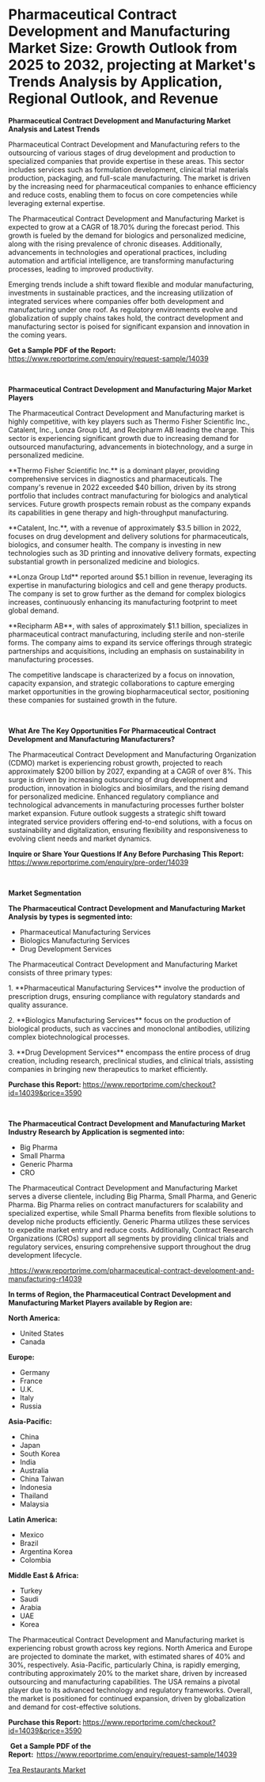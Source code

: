 <p><h1>Pharmaceutical Contract Development and Manufacturing Market Size: Growth Outlook from 2025 to 2032, projecting at Market's Trends Analysis by Application, Regional Outlook, and Revenue</h1></p><p><strong>Pharmaceutical Contract Development and Manufacturing Market Analysis and Latest Trends</strong></p>
<p><p>Pharmaceutical Contract Development and Manufacturing refers to the outsourcing of various stages of drug development and production to specialized companies that provide expertise in these areas. This sector includes services such as formulation development, clinical trial materials production, packaging, and full-scale manufacturing. The market is driven by the increasing need for pharmaceutical companies to enhance efficiency and reduce costs, enabling them to focus on core competencies while leveraging external expertise.</p><p>The Pharmaceutical Contract Development and Manufacturing Market is expected to grow at a CAGR of 18.70% during the forecast period. This growth is fueled by the demand for biologics and personalized medicine, along with the rising prevalence of chronic diseases. Additionally, advancements in technologies and operational practices, including automation and artificial intelligence, are transforming manufacturing processes, leading to improved productivity.</p><p>Emerging trends include a shift toward flexible and modular manufacturing, investments in sustainable practices, and the increasing utilization of integrated services where companies offer both development and manufacturing under one roof. As regulatory environments evolve and globalization of supply chains takes hold, the contract development and manufacturing sector is poised for significant expansion and innovation in the coming years.</p></p>
<p><strong>Get a Sample PDF of the Report:&nbsp;</strong> <a href="https://www.reportprime.com/enquiry/request-sample/14039?utm_campaign=3445&utm_medium=2&utm_source=Github&utm_content=ia&utm_term=20032025&utm_id=pharmaceutical-contract-development-and-manufacturing">https://www.reportprime.com/enquiry/request-sample/14039</a></p>
<p>&nbsp;</p>
<p><strong>Pharmaceutical Contract Development and Manufacturing Major Market Players</strong></p>
<p><p>The Pharmaceutical Contract Development and Manufacturing market is highly competitive, with key players such as Thermo Fisher Scientific Inc., Catalent, Inc., Lonza Group Ltd, and Recipharm AB leading the charge. This sector is experiencing significant growth due to increasing demand for outsourced manufacturing, advancements in biotechnology, and a surge in personalized medicine.</p><p>**Thermo Fisher Scientific Inc.** is a dominant player, providing comprehensive services in diagnostics and pharmaceuticals. The company's revenue in 2022 exceeded $40 billion, driven by its strong portfolio that includes contract manufacturing for biologics and analytical services. Future growth prospects remain robust as the company expands its capabilities in gene therapy and high-throughput manufacturing.</p><p>**Catalent, Inc.**, with a revenue of approximately $3.5 billion in 2022, focuses on drug development and delivery solutions for pharmaceuticals, biologics, and consumer health. The company is investing in new technologies such as 3D printing and innovative delivery formats, expecting substantial growth in personalized medicine and biologics.</p><p>**Lonza Group Ltd** reported around $5.1 billion in revenue, leveraging its expertise in manufacturing biologics and cell and gene therapy products. The company is set to grow further as the demand for complex biologics increases, continuously enhancing its manufacturing footprint to meet global demand.</p><p>**Recipharm AB**, with sales of approximately $1.1 billion, specializes in pharmaceutical contract manufacturing, including sterile and non-sterile forms. The company aims to expand its service offerings through strategic partnerships and acquisitions, including an emphasis on sustainability in manufacturing processes.</p><p>The competitive landscape is characterized by a focus on innovation, capacity expansion, and strategic collaborations to capture emerging market opportunities in the growing biopharmaceutical sector, positioning these companies for sustained growth in the future.</p></p>
<p>&nbsp;</p>
<p><strong>What Are The Key Opportunities For Pharmaceutical Contract Development and Manufacturing Manufacturers?</strong></p>
<p><p>The Pharmaceutical Contract Development and Manufacturing Organization (CDMO) market is experiencing robust growth, projected to reach approximately $200 billion by 2027, expanding at a CAGR of over 8%. This surge is driven by increasing outsourcing of drug development and production, innovation in biologics and biosimilars, and the rising demand for personalized medicine. Enhanced regulatory compliance and technological advancements in manufacturing processes further bolster market expansion. Future outlook suggests a strategic shift toward integrated service providers offering end-to-end solutions, with a focus on sustainability and digitalization, ensuring flexibility and responsiveness to evolving client needs and market dynamics.</p></p>
<p><strong>Inquire or Share Your Questions If Any Before Purchasing This Report:</strong> <a href="https://www.reportprime.com/enquiry/pre-order/14039?utm_campaign=3445&utm_medium=2&utm_source=Github&utm_content=ia&utm_term=20032025&utm_id=pharmaceutical-contract-development-and-manufacturing">https://www.reportprime.com/enquiry/pre-order/14039</a></p>
<p>&nbsp;</p>
<p><strong>Market Segmentation</strong></p>
<p><strong>The Pharmaceutical Contract Development and Manufacturing Market Analysis by types is segmented into:</strong></p>
<p><ul><li>Pharmaceutical Manufacturing Services</li><li>Biologics Manufacturing Services</li><li>Drug Development Services</li></ul></p>
<p><p>The Pharmaceutical Contract Development and Manufacturing Market consists of three primary types: </p><p>1. **Pharmaceutical Manufacturing Services** involve the production of prescription drugs, ensuring compliance with regulatory standards and quality assurance.</p><p>2. **Biologics Manufacturing Services** focus on the production of biological products, such as vaccines and monoclonal antibodies, utilizing complex biotechnological processes.</p><p>3. **Drug Development Services** encompass the entire process of drug creation, including research, preclinical studies, and clinical trials, assisting companies in bringing new therapeutics to market efficiently.</p></p>
<p><strong>Purchase this Report:&nbsp;</strong><a href="https://www.reportprime.com/checkout?id=14039&price=3590&utm_campaign=3445&utm_medium=2&utm_source=Github&utm_content=ia&utm_term=20032025&utm_id=pharmaceutical-contract-development-and-manufacturing">https://www.reportprime.com/checkout?id=14039&price=3590</a></p>
<p>&nbsp;</p>
<p><strong>The Pharmaceutical Contract Development and Manufacturing Market Industry Research by Application is segmented into:</strong></p>
<p><ul><li>Big Pharma</li><li>Small Pharma</li><li>Generic Pharma</li><li>CRO</li></ul></p>
<p><p>The Pharmaceutical Contract Development and Manufacturing Market serves a diverse clientele, including Big Pharma, Small Pharma, and Generic Pharma. Big Pharma relies on contract manufacturers for scalability and specialized expertise, while Small Pharma benefits from flexible solutions to develop niche products efficiently. Generic Pharma utilizes these services to expedite market entry and reduce costs. Additionally, Contract Research Organizations (CROs) support all segments by providing clinical trials and regulatory services, ensuring comprehensive support throughout the drug development lifecycle.</p></p>
<p><a href="https://www.reportprime.com/pharmaceutical-contract-development-and-manufacturing-r14039?utm_campaign=3445&utm_medium=2&utm_source=Github&utm_content=ia&utm_term=20032025&utm_id=pharmaceutical-contract-development-and-manufacturing">&nbsp;https://www.reportprime.com/pharmaceutical-contract-development-and-manufacturing-r14039</a></p>
<p><strong>In terms of Region, the Pharmaceutical Contract Development and Manufacturing Market Players available by Region are:</strong></p>
<p>
    <p> <strong> North America: </strong>
        <ul>
            <li>United States</li>
            <li>Canada</li>
        </ul>
        </p> 
    <p> <strong> Europe: </strong>
        <ul>
            <li>Germany</li>
            <li>France</li>
            <li>U.K.</li>
            <li>Italy</li>
            <li>Russia</li>
        </ul>
        </p> 
    <p> <strong> Asia-Pacific: </strong>
        <ul>
            <li>China</li>
            <li>Japan</li>
            <li>South Korea</li>
            <li>India</li>
            <li>Australia</li>
            <li>China Taiwan</li>
            <li>Indonesia</li>
            <li>Thailand</li>
            <li>Malaysia</li>
        </ul>
        </p> 
    <p> <strong> Latin America: </strong>
        <ul>
            <li>Mexico</li>
            <li>Brazil</li>
            <li>Argentina Korea</li>
            <li>Colombia</li>
        </ul>
        </p> 
    <p> <strong> Middle East & Africa: </strong>
        <ul>
            <li>Turkey</li>
            <li>Saudi</li>
            <li>Arabia</li>
            <li>UAE</li>
            <li>Korea</li>
        </ul>
    </p>
    </p>
<p><p>The Pharmaceutical Contract Development and Manufacturing market is experiencing robust growth across key regions. North America and Europe are projected to dominate the market, with estimated shares of 40% and 30%, respectively. Asia-Pacific, particularly China, is rapidly emerging, contributing approximately 20% to the market share, driven by increased outsourcing and manufacturing capabilities. The USA remains a pivotal player due to its advanced technology and regulatory frameworks. Overall, the market is positioned for continued expansion, driven by globalization and demand for cost-effective solutions.</p></p>
<p><strong>Purchase this Report: </strong><a href="https://www.reportprime.com/checkout?id=14039&price=3590&utm_campaign=3445&utm_medium=2&utm_source=Github&utm_content=ia&utm_term=20032025&utm_id=pharmaceutical-contract-development-and-manufacturing">https://www.reportprime.com/checkout?id=14039&price=3590</a></p>
<p>&nbsp;<strong>Get a Sample PDF of the Report:&nbsp;&nbsp;</strong><a href="https://www.reportprime.com/enquiry/request-sample/14039?utm_campaign=3445&utm_medium=2&utm_source=Github&utm_content=ia&utm_term=20032025&utm_id=pharmaceutical-contract-development-and-manufacturing">https://www.reportprime.com/enquiry/request-sample/14039</a></p>
<p><strong></strong></p>
<p><p><a href="https://github.com/guinoopandam/Market-Research-Report-List-1/blob/main/tea-restaurants-market.md?utm_campaign=3445&utm_medium=2&utm_source=Github&utm_content=ia&utm_term=20032025&utm_id=pharmaceutical-contract-development-and-manufacturing">Tea Restaurants Market</a></p></p>